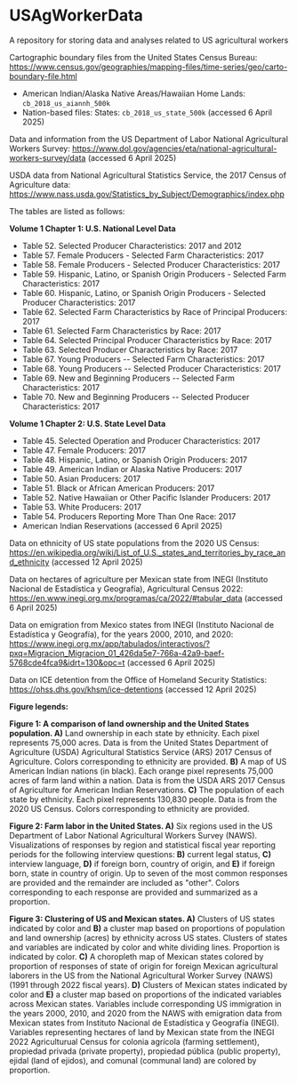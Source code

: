 # USAgWorkerData
A repository for storing data and analyses related to US agricultural workers

Cartographic boundary files from the United States Census Bureau: https://www.census.gov/geographies/mapping-files/time-series/geo/carto-boundary-file.html
-  American Indian/Alaska Native Areas/Hawaiian Home Lands: `cb_2018_us_aiannh_500k`
-  Nation-based files: States: `cb_2018_us_state_500k`
(accessed 6 April 2025)

Data and information from the US Department of Labor National Agricultural Workers Survey: https://www.dol.gov/agencies/eta/national-agricultural-workers-survey/data (accessed 6 April 2025)

USDA data from National Agricultural Statistics Service, the 2017 Census of Agriculture data: https://www.nass.usda.gov/Statistics_by_Subject/Demographics/index.php

The tables are listed as follows:

**Volume 1 Chapter 1: U.S. National Level Data**
- Table 52. Selected Producer Characteristics: 2017 and 2012
- Table 57. Female Producers - Selected Farm Characteristics: 2017
- Table 58. Female Producers - Selected Producer Characteristics: 2017
- Table 59. Hispanic, Latino, or Spanish Origin Producers - Selected Farm Characteristics: 2017
- Table 60. Hispanic, Latino, or Spanish Origin Producers - Selected Producer Characteristics: 2017
- Table 62. Selected Farm Characteristics by Race of Principal Producers: 2017
- Table 61. Selected Farm Characteristics by Race: 2017
- Table 64. Selected Principal Producer Characteristics by Race: 2017
- Table 63. Selected Producer Characteristics by Race: 2017
- Table 67. Young Producers -- Selected Farm Characteristics: 2017
- Table 68. Young Producers -- Selected Producer Characteristics: 2017
- Table 69. New and Beginning Producers -- Selected Farm Characteristics: 2017
- Table 70. New and Beginning Producers -- Selected Producer Characteristics: 2017

**Volume 1 Chapter 2: U.S. State Level Data**
- Table 45. Selected Operation and Producer Characteristics: 2017
- Table 47. Female Producers: 2017
- Table 48. Hispanic, Latino, or Spanish Origin Producers: 2017
- Table 49. American Indian or Alaska Native Producers: 2017
- Table 50. Asian Producers: 2017
- Table 51. Black or African American Producers: 2017
- Table 52. Native Hawaiian or Other Pacific Islander Producers: 2017
- Table 53. White Producers: 2017
- Table 54. Producers Reporting More Than One Race: 2017
- American Indian Reservations
(accessed 6 April 2025)

Data on ethnicity of US state populations from the 2020 US Census: https://en.wikipedia.org/wiki/List_of_U.S._states_and_territories_by_race_and_ethnicity (accessed 12 April 2025)

Data on hectares of agriculture per Mexican state from INEGI (Instituto Nacional de Estadística y Geografía), Agricultural Census 2022: https://en.www.inegi.org.mx/programas/ca/2022/#tabular_data (accessed 6 April 2025)

Data on emigration from Mexico states from INEGI (Instituto Nacional de Estadística y Geografía), for the years 2000, 2010, and 2020: https://www.inegi.org.mx/app/tabulados/interactivos/?pxq=Migracion_Migracion_01_426da5e7-766a-42a9-baef-5768cde4fca9&idrt=130&opc=t (accessed 6 April 2025)

Data on ICE detention from the Office of Homeland Security Statistics: https://ohss.dhs.gov/khsm/ice-detentions (accessed 12 April 2025)

**Figure legends:**  
  
**Figure 1: A comparison of land ownership and the United States population. A)** Land ownership in each state by ethnicity. Each pixel represents 75,000 acres. Data is from the United States Department of Agriculture (USDA) Agricultural Statistics Service (ARS) 2017 Census of Agriculture. Colors corresponding to ethnicity are provided. **B)** A map of US American Indian nations (in black). Each orange pixel represents 75,000 acres of farm land within a nation. Data is from the USDA ARS 2017 Census of Agriculture for American Indian Reservations. **C)** The population of each state by ethnicity. Each pixel represents 130,830 people. Data is from the 2020 US Census. Colors corresponding to ethnicity are provided.  

**Figure 2: Farm labor in the United States. A)** Six regions used in the US Department of Labor National Agricultural Workers Survey (NAWS). Visualizations of responses by region and statistical fiscal year reporting periods for the following interview questions: **B)** current legal status, **C)** interview language, **D)** if foreign born, country of origin, and **E)** if foreign born, state in country of origin. Up to seven of the most common responses are provided and the remainder are included as "other". Colors corresponding to each response are provided and summarized as a proportion.  

**Figure 3: Clustering of US and Mexican states. A)** Clusters of US states indicated by color and **B)** a cluster map based on proportions of population and land ownership (acres) by ethnicity across US states. Clusters of states and variables are indicated by color and white dividing lines. Proportion is indicated by color. **C)** A choropleth map of Mexican states colored by proportion of responses of state of origin for foreign Mexican agricultural laborers in the US from the National Agricultural Worker Survey (NAWS) (1991 through 2022 fiscal years). **D)** Clusters of Mexican states indicated by color and **E)** a cluster map based on proportions of the indicated variables across Mexican states. Variables include corresponding US immigration in the years 2000, 2010, and 2020 from the NAWS with emigration data from Mexican states from Instituto Nacional de Estadística y Geografía (INEGI). Variables representing hectares of land by Mexican state from the INEGI 2022 Agriculturual Census for colonia agrícola (farming settlement), propiedad privada (private property), propiedad pública (public property), ejidal (land of ejidos), and comunal (communal land) are colored by proportion. 



